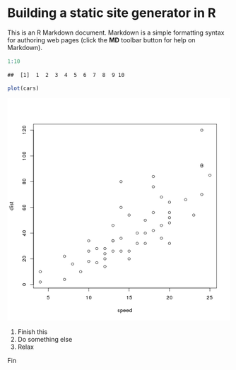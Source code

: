 Building a static site generator in R
======================================

This is an R Markdown document. Markdown is a simple formatting syntax for authoring web pages (click the **MD** toolbar button for help on Markdown).


```r
1:10
```

```
##  [1]  1  2  3  4  5  6  7  8  9 10
```



```r
plot(cars)
```

![plot of chunk unnamed-chunk-2](testsite/testsite/img/unnamed-chunk-2.png) 


1. Finish this
2. Do something else
3. Relax

Fin
